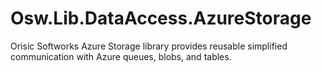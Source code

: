 # Osw.Lib.DataAccess.AzureStorage
Orisic Softworks Azure Storage library provides reusable simplified communication with Azure queues, blobs, and tables.